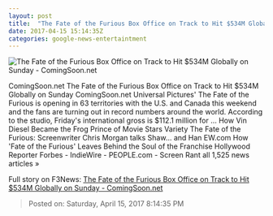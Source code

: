 ```yaml
---
layout: post
title:  "The Fate of the Furious Box Office on Track to Hit $534M Globally on Sunday - ComingSoon.net"
date: 2017-04-15 15:14:35Z
categories: google-news-entertaintment
---
```


![The Fate of the Furious Box Office on Track to Hit $534M Globally on Sunday - ComingSoon.net](http://cdn2-www.comingsoon.net/assets/uploads/2017/04/furioussocials.jpg)

ComingSoon.net The Fate of the Furious Box Office on Track to Hit $534M Globally on Sunday ComingSoon.net Universal Pictures' The Fate of the Furious is opening in 63 territories with the U.S. and Canada this weekend and the fans are turning out in record numbers around the world. According to the studio, Friday's international gross is $112.1 million for ... How Vin Diesel Became the Frog Prince of Movie Stars Variety The Fate of the Furious: Screenwriter Chris Morgan talks Shaw... and Han EW.com How 'Fate of the Furious' Leaves Behind the Soul of the Franchise Hollywood Reporter Forbes - IndieWire - PEOPLE.com - Screen Rant all 1,525 news articles »


Full story on F3News: [The Fate of the Furious Box Office on Track to Hit $534M Globally on Sunday - ComingSoon.net](http://www.f3nws.com/n/qFnkQC)

> Posted on: Saturday, April 15, 2017 8:14:35 PM
